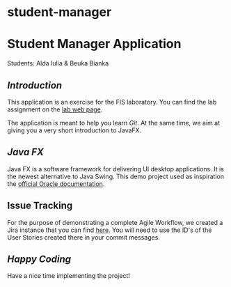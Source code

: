 # student-manager
# **Student Manager Application**
Students: Alda Iulia & Beuka Bianka
## _Introduction_
This application is an exercise for the FIS laboratory. You can find the lab assignment on the [lab web page](http://labs.cs.upt.ro/~oose/pmwiki.php/FSE/LAB2020).

The application is meant to help you learn _Git_. At the same time, we aim at giving you a very short introduction to JavaFX.

## _Java FX_
Java FX is a software framework for delivering UI desktop applications. It is the newest alternative to Java Swing.
This demo project used as inspiration the [official Oracle documentation](https://docs.oracle.com/javafx/2/get_started/form.htm).

## Issue Tracking
For the purpose of demonstrating a complete Agile Workflow, we created a Jira instance that you can find [here](https://loose.atlassian.net/projects/SM/issues). You will need to use the ID's of the User Stories created there in your commit messages.

## _Happy Coding_
Have a nice time implementing the project!
